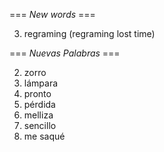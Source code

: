 === *New words* ===

3. regraming (regraming lost time)

=== *Nuevas Palabras* ===

2. zorro
3. lámpara
4. pronto
5. pérdida
6. melliza
7. sencillo
8. me saqué
